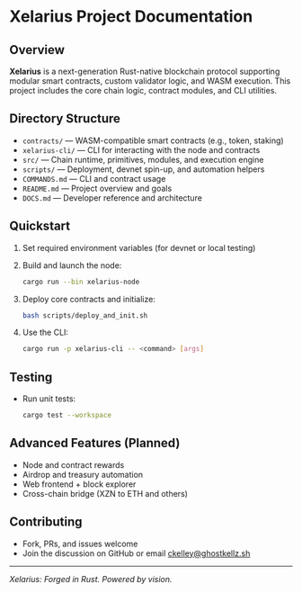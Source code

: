 # Xelarius Project Documentation

## Overview

**Xelarius** is a next-generation Rust-native blockchain protocol supporting modular smart contracts, custom validator logic, and WASM execution. This project includes the core chain logic, contract modules, and CLI utilities.

## Directory Structure

* `contracts/` — WASM-compatible smart contracts (e.g., token, staking)
* `xelarius-cli/` — CLI for interacting with the node and contracts
* `src/` — Chain runtime, primitives, modules, and execution engine
* `scripts/` — Deployment, devnet spin-up, and automation helpers
* `COMMANDS.md` — CLI and contract usage
* `README.md` — Project overview and goals
* `DOCS.md` — Developer reference and architecture

## Quickstart

1. Set required environment variables (for devnet or local testing)
2. Build and launch the node:

   ```sh
   cargo run --bin xelarius-node
   ```
3. Deploy core contracts and initialize:

   ```sh
   bash scripts/deploy_and_init.sh
   ```
4. Use the CLI:

   ```sh
   cargo run -p xelarius-cli -- <command> [args]
   ```

## Testing

* Run unit tests:

  ```sh
  cargo test --workspace
  ```

## Advanced Features (Planned)

* Node and contract rewards
* Airdrop and treasury automation
* Web frontend + block explorer
* Cross-chain bridge (XZN to ETH and others)

## Contributing

* Fork, PRs, and issues welcome
* Join the discussion on GitHub or email [ckelley@ghostkellz.sh](mailto:ckelley@ghostkellz.sh)

---

*Xelarius: Forged in Rust. Powered by vision.*
